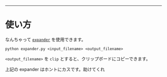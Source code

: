 _____

# 使い方

なんちゃって [`expander`](https://github.com/titanium-22/Library_py/blob/main/expander.py) を使用できます。

`python expander.py <input_filename> <output_filename>`

`<output_filename>` を `clip` とすると、クリップボードにコピーできます。

上記の expander はホントにカスです。助けてくれ

